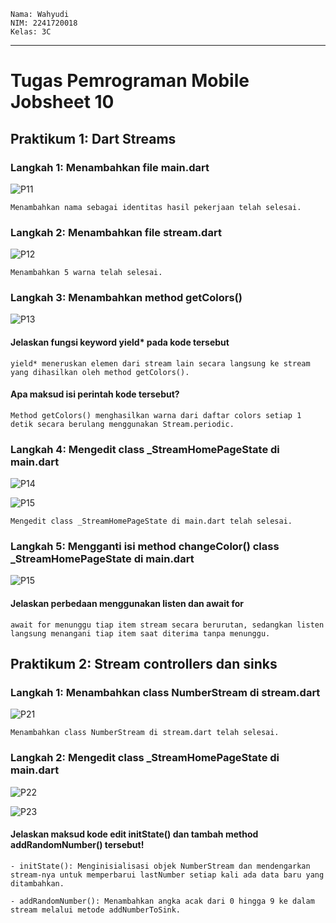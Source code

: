 ```text
Nama: Wahyudi
NIM: 2241720018
Kelas: 3C
```

---

# Tugas Pemrograman Mobile Jobsheet 10

## Praktikum 1: Dart Streams

### Langkah 1: Menambahkan file main.dart

![P11](img/P11.png)

```text
Menambahkan nama sebagai identitas hasil pekerjaan telah selesai.
```

### Langkah 2: Menambahkan file stream.dart

![P12](img/P12.png)

```text
Menambahkan 5 warna telah selesai.
```

### Langkah 3: Menambahkan method getColors()

![P13](img/P13.png)

#### Jelaskan fungsi keyword yield* pada kode tersebut

```text
yield* meneruskan elemen dari stream lain secara langsung ke stream yang dihasilkan oleh method getColors().
```

#### Apa maksud isi perintah kode tersebut?

```text
Method getColors() menghasilkan warna dari daftar colors setiap 1 detik secara berulang menggunakan Stream.periodic.
```

### Langkah 4: Mengedit class _StreamHomePageState di main.dart

![P14](img/P14.png)

![P15](img/soal4.gif)

```text
Mengedit class _StreamHomePageState di main.dart telah selesai.
```

### Langkah 5: Mengganti isi method changeColor() class _StreamHomePageState di main.dart

![P15](img/P15.png)

#### Jelaskan perbedaan menggunakan listen dan await for

```text
await for menunggu tiap item stream secara berurutan, sedangkan listen langsung menangani tiap item saat diterima tanpa menunggu.
```

## Praktikum 2: Stream controllers dan sinks

### Langkah 1: Menambahkan class NumberStream di stream.dart

![P21](img/P21.png)

```text
Menambahkan class NumberStream di stream.dart telah selesai.
```

### Langkah 2: Mengedit class _StreamHomePageState di main.dart

![P22](img/P22.png)

![P23](img/soal6.gif)


#### Jelaskan maksud kode edit initState() dan tambah method addRandomNumber() tersebut!

```text
- initState(): Menginisialisasi objek NumberStream dan mendengarkan stream-nya untuk memperbarui lastNumber setiap kali ada data baru yang ditambahkan.

- addRandomNumber(): Menambahkan angka acak dari 0 hingga 9 ke dalam stream melalui metode addNumberToSink.
```
